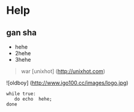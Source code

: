 # Help
## gan sha 

* hehe
* 2hehe
* 3hehe 


> war 
[unixhot] (http://unixhot.com)

![oldboy] (http://www.igo100.cc/images/logo.jpg)
	
	while true:
 	   do echo  hehe;
 	done 
